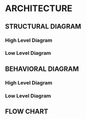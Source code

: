 # ARCHITECTURE

## STRUCTURAL DIAGRAM
### High Level Diagram

### Low Level Diagram


## BEHAVIORAL DIAGRAM 
### High Level Diagram


### Low Level Diagram

## FLOW CHART

